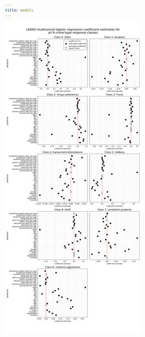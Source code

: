 ```yaml
---
title: models
---
```


![lasso-regularized-coefficients](/docs/figures/base-model-lasso-coefficient-estimates.png)